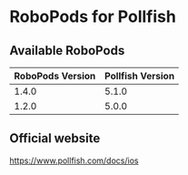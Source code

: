 # RoboPods for Pollfish

## Available RoboPods

| RoboPods Version  | Pollfish Version  |
|-------------------|-------------------|
| 1.4.0             | 5.1.0             |
| 1.2.0             | 5.0.0             |

## Official website
https://www.pollfish.com/docs/ios
